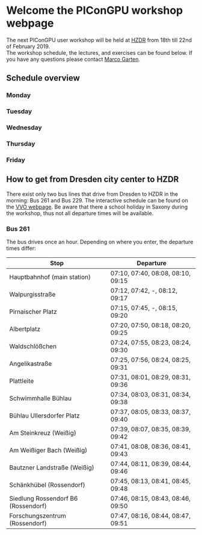 # Welcome the PIConGPU workshop webpage

The next PIConGPU user workshop will be held at [HZDR](https://www.hzdr.de) from 18th till 22nd of February 2019.  
The workshop schedule, the lectures, and exercises can be found below. If you have any questions please contact [Marco Garten](mailto:m.garten@hzdr.de).

## Schedule overview

### Monday 

### Tuesday

### Wednesday

### Thursday

### Friday

## How to get from Dresden city center to HZDR

There exist only two bus lines that drive from Dresden to HZDR in the morning: Bus 261 and Bus 229.
The interactive schedule can be found on the [VVO webpage](https://www.vvo-online.de/en/index.cshtml).
Be aware that there a school holiday in Saxony during the workshop, thus not all departure times will be available.

### Bus 261
The bus drives once an hour. Depending on where you enter, the departure times differ:

| Stop | Departure |
|------|-----------|
| Hauptbahnhof (main station) | 07:10, 07:40, 08:08, 08:10, 09:15 |
| Walpurgisstraße | 07:12, 07:42, -, 08:12, 09:17 |
| Pirnaischer Platz | 07:15, 07:45, -, 08:15, 09:20 |
| Albertplatz | 07:20, 07:50, 08:18, 08:20, 09:25 | 
| Waldschlößchen | 07:24, 07:55, 08:23, 08:24, 09:30 |
| Angelikastraße | 07:25, 07:56, 08:24, 08:25, 09:31 |
| Plattleite | 07:31, 08:01, 08:29, 08:31, 09:36 |
| Schwimmhalle Bühlau | 07:34, 08:03, 08:31, 08:34, 09:38 |
| Bühlau Ullersdorfer Platz | 07:37, 08:05, 08:33, 08:37, 09:40 |
| Am Steinkreuz (Weißig) | 07:39, 08:07, 08:35, 08:39, 09:42 |
| Am Weißiger Bach (Weißig) | 07:41, 08:08, 08:36, 08:41, 09:43 |
| Bautzner Landstraße (Weißig) | 07:44, 08:11, 08:39, 08:44, 09:46 |
| Schänkhübel (Rossendorf) | 07:45, 08:13, 08:41, 08:45, 09:48 |
| Siedlung Rossendorf B6 (Rossendorf) | 07:46, 08:15, 08:43, 08:46, 09:50 |
| Forschungszentrum (Rossendorf) | 07:47, 08:16, 08:44, 08:47, 09:51 |


